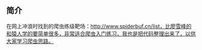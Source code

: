 ## 简介

在网上冲浪时找到的爬虫练级靶场：http://www.spiderbuf.cn/list，比廖雪峰的和猿人学的要简单很多，非常适合爬虫入门练习，我也是把代码整理出来了，以供大家学习爬虫思路。